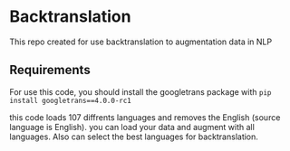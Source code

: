 # Backtranslation
This repo created for use backtranslation to augmentation data in NLP

## Requirements
For use this code, you should install the googletrans package with `pip install googletrans==4.0.0-rc1`

this code loads 107 diffrents languages and removes the English (source language is English). 
you can load your data and augment with all languages. Also can select the best languages for backtranslation.

